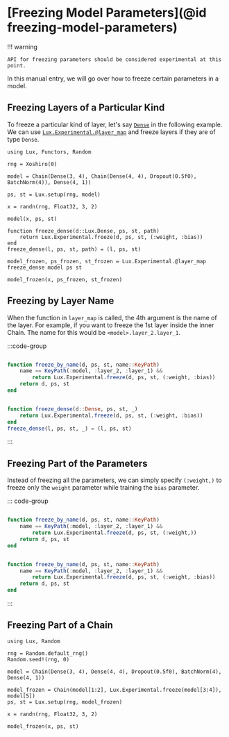 # [Freezing Model Parameters](@id freezing-model-parameters)

!!! warning

    API for freezing parameters should be considered experimental at this point.

In this manual entry, we will go over how to freeze certain parameters in a model.

## Freezing Layers of a Particular Kind

To freeze a particular kind of layer, let's say [`Dense`](@ref) in the following example.
We can use [`Lux.Experimental.@layer_map`](@ref) and freeze layers if they are of type
`Dense`.

```@example freezing_model_parameters
using Lux, Functors, Random

rng = Xoshiro(0)

model = Chain(Dense(3, 4), Chain(Dense(4, 4), Dropout(0.5f0), BatchNorm(4)), Dense(4, 1))

ps, st = Lux.setup(rng, model)

x = randn(rng, Float32, 3, 2)

model(x, ps, st)

function freeze_dense(d::Lux.Dense, ps, st, path)
    return Lux.Experimental.freeze(d, ps, st, (:weight, :bias))
end
freeze_dense(l, ps, st, path) = (l, ps, st)

model_frozen, ps_frozen, st_frozen = Lux.Experimental.@layer_map freeze_dense model ps st

model_frozen(x, ps_frozen, st_frozen)
```

## Freezing by Layer Name

When the function in `layer_map` is called, the 4th argument is the name of the layer.
For example, if you want to freeze the 1st layer inside the inner Chain. The name for this
would be `<model>.layer_2.layer_1`.

:::code-group

```julia [Freezing by Layer Name]

function freeze_by_name(d, ps, st, name::KeyPath)
    name == KeyPath(:model, :layer_2, :layer_1) &&
        return Lux.Experimental.freeze(d, ps, st, (:weight, :bias))
    return d, ps, st
end

```

```julia [Freezing by Layer Type]

function freeze_dense(d::Dense, ps, st, _)
    return Lux.Experimental.freeze(d, ps, st, (:weight, :bias))
end
freeze_dense(l, ps, st, _) = (l, ps, st)

```

:::

## Freezing Part of the Parameters

Instead of freezing all the parameters, we can simply specify `(:weight,)` to freeze only
the `weight` parameter while training the `bias` parameter.

::: code-group

```julia [Freezing Some Parameters of a Layer]

function freeze_by_name(d, ps, st, name::KeyPath)
    name == KeyPath(:model, :layer_2, :layer_1) &&
        return Lux.Experimental.freeze(d, ps, st, (:weight,))
    return d, ps, st
end

```

```julia [Freezing All Parameters of a Layer]

function freeze_by_name(d, ps, st, name::KeyPath)
    name == KeyPath(:model, :layer_2, :layer_1) &&
        return Lux.Experimental.freeze(d, ps, st, (:weight, :bias))
    return d, ps, st
end

```

:::

## Freezing Part of a Chain

```@example freezing_model_parameters
using Lux, Random

rng = Random.default_rng()
Random.seed!(rng, 0)

model = Chain(Dense(3, 4), Dense(4, 4), Dropout(0.5f0), BatchNorm(4), Dense(4, 1))

model_frozen = Chain(model[1:2], Lux.Experimental.freeze(model[3:4]), model[5])
ps, st = Lux.setup(rng, model_frozen)

x = randn(rng, Float32, 3, 2)

model_frozen(x, ps, st)
```
